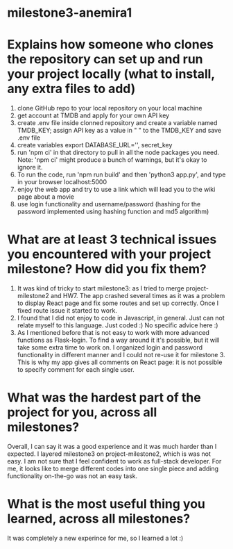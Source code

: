 # milestone3-anemira1

# Explains how someone who clones the repository can set up and run your project locally (what to install, any extra files to add)

1. clone GitHub repo to your local repository on your local machine
2. get account at TMDB and apply for your own API key
5. create .env file inside clonned repository and create a variable named TMDB_KEY; assign API key as a value in " " to the TMDB_KEY and save .env file
6. create variables export DATABASE_URL='', secret_key
3. run 'npm ci' in that directory to pull in all the node packages you need. Note: 'npm ci' might produce a bunch of warnings, but it's okay to ignore it.
4. To run the code, run 'npm run build' and then 'python3 app.py', and type in your browser localhost:5000
9. enjoy the web app and try to use a link which will lead you to the wiki page about a movie
10. use login functionality and username/password (hashing for the password implemented using hashing function and md5 algorithm)

# What are at least 3 technical issues you encountered with your project milestone? How did you fix them? 
1. It was kind of tricky to start milestone3: as I tried to merge project-milestone2 and HW7. The app crashed several times as it was a problem to display React page and fix some routes and set up correctly. Once I fixed route issue it started to work.
2. I found that I did not enjoy to code in Javascript, in general. Just can not relate myself to this language. Just coded :) No specific advice here :)
3. As I mentioned before that is not easy to work with more advanced functions as Flask-login. To find a way around it it's possible, but it will take some extra time to work on. I organized login and password functionality in different manner and I could not re-use it for milestone 3. This is why my app gives all comments on React page: it is not possible to specify comment for each single user.

# What was the hardest part of the project for you, across all milestones? 
Overall, I can say it was a good experience and it was much harder than I expected. I layered milestone3 on project-milestone2, which is was not easy. I am not sure that I feel confident to work as full-stack developer. For me, it looks like to merge different codes into one single piece and adding functionality on-the-go was not an easy task.
# What is the most useful thing you learned, across all milestones?
It was completely a new experince for me, so I learned a lot :)
